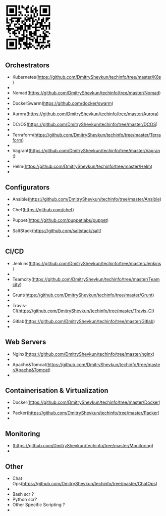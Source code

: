<a href=https://github.com/DmitryShevkun/techinfo target="_blank"><img src="https://github.com/DmitryShevkun/techinfo/blob/master/qr.jpg" width="150" height="150" border="0" title="QR код"></a>
-
Оrchestrators
 -
 - Kubernetes(https://github.com/DmitryShevkun/techinfo/tree/master/K8s)
 -
 - Nomad(https://github.com/DmitryShevkun/techinfo/tree/master/Nomad)
 -
 - DockerSwarm(https://github.com/docker/swarm)
 -
 - Aurora(https://github.com/DmitryShevkun/techinfo/tree/master/Aurora)
 -
 - DC/OS(https://github.com/DmitryShevkun/techinfo/tree/master/DCOS)
 -
 - Terraform(https://github.com/DmitryShevkun/techinfo/tree/master/Terraform)
 -
 - Vagrant(https://github.com/DmitryShevkun/techinfo/tree/master/Vagrant)
 -
 - Helm(https://github.com/DmitryShevkun/techinfo/tree/master/Helm)
 -
Configurators
 -
 - Ansible(https://github.com/DmitryShevkun/techinfo/tree/master/Ansible)
 -
 - Chef(https://github.com/chef)
 -
 - Puppet(https://github.com/puppetlabs/puppet)
 -
 - SaltStack(https://github.com/saltstack/salt)
 -
CI/CD
 -
 - Jenkins(https://github.com/DmitryShevkun/techinfo/tree/master/Jenkins)
 -
 - Teamcity(https://github.com/DmitryShevkun/techinfo/tree/master/Teamcity)
 -
 - Grunt(https://github.com/DmitryShevkun/techinfo/tree/master/Grunt)
 -
 - Travis-CI(https://github.com/DmitryShevkun/techinfo/tree/master/Travis-CI)
 -
 - Gitlab(https://github.com/DmitryShevkun/techinfo/tree/master/Gitlab)
 -
Web Servers
 -
 - Nginx(https://github.com/DmitryShevkun/techinfo/tree/master/nginx)
 - 
 - Apache&Tomcat(https://github.com/DmitryShevkun/techinfo/tree/master/Apache&Tomcat)
 -
Containerisation & Virtualization
 -
 - Docker(https://github.com/DmitryShevkun/techinfo/tree/master/Docker)
 -
 - Packer(https://github.com/DmitryShevkun/techinfo/tree/master/Packer)
 -
Monitoring
 -
 - (https://github.com/DmitryShevkun/techinfo/tree/master/Monitoring)
 -
Other
 - 
 - Chat Ops(https://github.com/DmitryShevkun/techinfo/tree/master/ChatOps)
 -
 - Bash scr ?
 - Python scr?
 - Other Specific Scripting ?
 -
